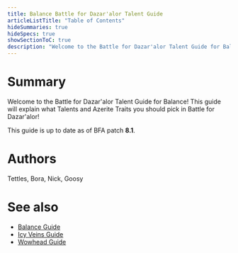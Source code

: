 ```yaml
---
title: Balance Battle for Dazar'alor Talent Guide
articleListTitle: "Table of Contents"
hideSummaries: true
hideSpecs: true
showSectionToC: true
description: "Welcome to the Battle for Dazar'alor Talent Guide for Balance! This guide will explain what Talents and Azerite Traits you should pick in Battle for Dazar'alor!"
---
```


Summary
===
Welcome to the Battle for Dazar'alor Talent Guide for Balance! This guide will explain what Talents and Azerite Traits you should pick in Battle for Dazar'alor!

This guide is up to date as of BFA patch **8.1**.

Authors
===
Tettles, Bora, Nick, Goosy

See also
===
 - [Balance Guide](/balance/guide)
 - [Icy Veins Guide](https://www.icy-veins.com/wow/balance-druid-pve-dps-guide)
 - [Wowhead Guide](https://www.wowhead.com/balance-druid-guide)
